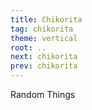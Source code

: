 ```yaml
---
title: Chikorita
tag: chikorita
theme: vertical
root: ..
next: chikorita
prev: chikorita
---
```



Random Things
